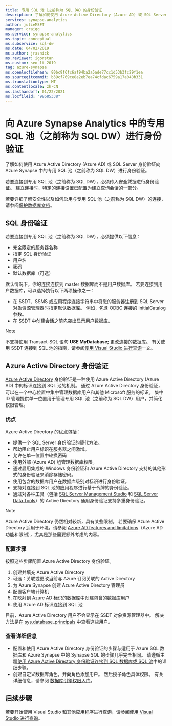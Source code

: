 ```yaml
---
title: 专用 SQL 池（之前称为 SQL DW）的身份验证
description: 了解如何使用 Azure Active Directory (Azure AD) 或 SQL Server 身份验证向 Azure Synapse Analytics 中的专用 SQL 池（之前称为 SQL DW）进行身份验证。
services: synapse-analytics
author: julieMSFT
manager: craigg
ms.service: synapse-analytics
ms.topic: conceptual
ms.subservice: sql-dw
ms.date: 04/02/2019
ms.author: jrasnick
ms.reviewer: igorstan
ms.custom: seo-lt-2019
tag: azure-synapse
ms.openlocfilehash: 80bc9f6fc6af94ba2a5ade77cc1d53b3fc29f1ea
ms.sourcegitcommit: b39cf769ce8e2eb7ea74cfdac6759a17a048b331
ms.translationtype: MT
ms.contentlocale: zh-CN
ms.lasthandoff: 01/22/2021
ms.locfileid: "98685338"
---
```

# <a name="authenticate-to-dedicated-sql-pool-formerly-sql-dw-in-azure-synapse-analytics"></a>向 Azure Synapse Analytics 中的专用 SQL 池（之前称为 SQL DW）进行身份验证

了解如何使用 Azure Active Directory (Azure AD) 或 SQL Server 身份验证向 Azure Synapse 中的专用 SQL 池（之前称为 SQL DW）进行身份验证。

若要连接到专用 SQL 池（之前称为 SQL DW），必须传入安全凭据进行身份验证。 建立连接时，特定的连接设置已配置为建立查询会话的一部分。  

若要详细了解安全性以及如何启用与专用 SQL 池（之前称为 SQL DW）的连接，请参阅[保护数据库文档](sql-data-warehouse-overview-manage-security.md)。

## <a name="sql-authentication"></a>SQL 身份验证

若要连接到专用 SQL 池（之前称为 SQL DW），必须提供以下信息：

* 完全限定的服务器名称
* 指定 SQL 身份验证
* 用户名
* 密码
* 默认数据库（可选）

默认情况下，你的连接连接到 master 数据库而不是用户数据库。 若要连接到用户数据库，可以选择执行以下两项操作之一：

* 在 SSDT、SSMS 或应用程序连接字符串中将您的服务器注册到 SQL Server 对象资源管理器时指定默认数据库。 例如，包含 ODBC 连接的 InitialCatalog 参数。
* 在 SSDT 中创建会话之前先突出显示用户数据库。

> [!NOTE]
> 不支持使用 Transact-SQL 语句 **USE MyDatabase;** 更改连接的数据库。 有关使用 SSDT 连接到 SQL 池的指南，请参阅[使用 Visual Studio 进行查询](sql-data-warehouse-query-visual-studio.md)一文。

## <a name="azure-active-directory-authentication"></a>Azure Active Directory 身份验证

[Azure Active Directory](../../active-directory/fundamentals/active-directory-whatis.md?toc=/azure/synapse-analytics/sql-data-warehouse/toc.json&bc=/azure/synapse-analytics/sql-data-warehouse/breadcrumb/toc.json) 身份验证是一种使用 Azure Active Directory (Azure AD) 中的标识连接到 SQL 池的机制。 通过 Azure Active Directory 身份验证，可以在一个中心位置中集中管理数据库用户和其他 Microsoft 服务的标识。 集中 ID 管理提供单一位置用于管理专用 SQL 池（之前称为 SQL DW）用户，并简化权限管理。

### <a name="benefits"></a>优点

Azure Active Directory 的优点包括：

* 提供一个 SQL Server 身份验证的替代方法。
* 帮助阻止用户标识在服务器之间激增。
* 允许在单一位置中轮换密码
* 使用外部 (Azure AD) 组管理数据库权限。
* 通过启用集成的 Windows 身份验证和 Azure Active Directory 支持的其他形式的身份验证来消除存储密码。
* 使用包含的数据库用户在数据库级别对标识进行身份验证。
* 支持对连接到 SQL 池的应用程序进行基于令牌的身份验证。
* 通过对各种工具（包括 [SQL Server Management Studio](../../azure-sql/database/authentication-mfa-ssms-overview.md?toc=/azure/synapse-analytics/sql-data-warehouse/toc.json&bc=/azure/synapse-analytics/sql-data-warehouse/breadcrumb/toc.json) 和 [SQL Server Data Tools](/sql/ssdt/azure-active-directory?toc=/azure/synapse-analytics/sql-data-warehouse/toc.json&bc=/azure/synapse-analytics/sql-data-warehouse/breadcrumb/toc.json&view=azure-sqldw-latest&preserve-view=true)）的 Active Directory 通用身份验证支持多重身份验证。

> [!NOTE]
> Azure Active Directory 仍然相对较新，具有某些限制。 若要确保 Azure Active Directory 适用于环境，请参阅 [Azure AD features and limitations](../../azure-sql/database/authentication-aad-overview.md?toc=/azure/synapse-analytics/sql-data-warehouse/toc.json&bc=/azure/synapse-analytics/sql-data-warehouse/breadcrumb/toc.json#azure-ad-features-and-limitations)（Azure AD 功能和限制），尤其是那些需要额外考虑的内容。

### <a name="configuration-steps"></a>配置步骤

按照这些步骤配置 Azure Active Directory 身份验证。

1. 创建并填充 Azure Active Directory
2. 可选：关联或更改当前与 Azure 订阅关联的 Active Directory
3. 为 Azure Synapse 创建 Azure Active Directory 管理员
4. 配置客户端计算机
5. 在映射到 Azure AD 标识的数据库中创建包含的数据库用户
6. 使用 Azure AD 标识连接到 SQL 池

目前，Azure Active Directory 用户不会显示在 SSDT 对象资源管理器中。 解决方法是在 [sys.database_principals](/sql/relational-databases/system-catalog-views/sys-database-principals-transact-sql?toc=/azure/synapse-analytics/sql-data-warehouse/toc.json&bc=/azure/synapse-analytics/sql-data-warehouse/breadcrumb/toc.json&view=azure-sqldw-latest&preserve-view=true) 中查看这些用户。

### <a name="find-the-details"></a>查看详细信息

* 配置和使用 Azure Active Directory 身份验证的步骤与适用于 Azure SQL 数据库和 Azure Synapse 中的 Synapse SQL 的步骤几乎完全相同。 请遵循主题[使用 Azure Active Directory 身份验证连接到 SQL 数据库或 SQL 池](../../azure-sql/database/authentication-aad-overview.md?toc=/azure/synapse-analytics/sql-data-warehouse/toc.json&bc=/azure/synapse-analytics/sql-data-warehouse/breadcrumb/toc.json)中的详细步骤。
* 创建自定义数据库角色，并向角色添加用户。 然后授予角色具体权限。 有关详细信息，请参阅 [数据库引擎权限入门](/sql/relational-databases/security/authentication-access/getting-started-with-database-engine-permissions?toc=/azure/synapse-analytics/sql-data-warehouse/toc.json&bc=/azure/synapse-analytics/sql-data-warehouse/breadcrumb/toc.json&view=azure-sqldw-latest&preserve-view=true)。

## <a name="next-steps"></a>后续步骤

若要开始使用 Visual Studio 和其他应用程序进行查询，请参阅[使用 Visual Studio 进行查询](sql-data-warehouse-query-visual-studio.md)。
